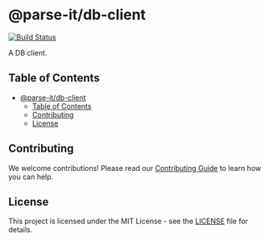 # @parse-it/db-client

[![Build Status](https://github.com/parse-it/parse-it/actions/workflows/release.yml/badge.svg)](https://github.com/parse-it/parse-it/actions)

A DB client.

## Table of Contents

- [@parse-it/db-client](#parse-itdb-client)
  - [Table of Contents](#table-of-contents)
  - [Contributing](#contributing)
  - [License](#license)

## Contributing

We welcome contributions! Please read our [Contributing Guide](https://github.com/parse-it/parse-it/blob/main/CONTRIBUTING.md) to learn how you can help.

## License

This project is licensed under the MIT License - see the [LICENSE](https://github.com/parse-it/parse-it/blob/main/LICENSE) file for details.
